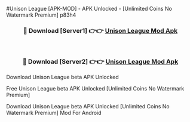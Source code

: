 #Unison League [APK-MOD] - APK Unlocked - [Unlimited Coins No Watermark Premium] p83h4



<div align="center">

<h3>🔴 Download [Server1] 👉👉 <a href="https://momento.my/?title=Unison_League">Unison League Mod Apk</a></h3><br>

<h3>🔴 Download [Server2] 👉👉 <a href="https://momento.my/?title=Unison_League">Unison League Mod Apk</a></h3>
</div>



Download Unison League beta APK Unlocked

Free Unison League beta APK Unlocked [Unlimited Coins No Watermark Premium]

Download Unison League beta APK Unlocked [Unlimited Coins No Watermark Premium] Mod For Android
